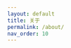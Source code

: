 ```yaml
---
layout: default
title: 关于
permalink: /about/
nav_order: 10
---
```


<link rel="stylesheet" href="{{ site.baseurl }}/assets/css/custom.css">

<script src="https://giscus.app/client.js"
        data-repo="codeflitting/codeflitting.github.io"
        data-repo-id="R_kgDOGmspfw"
        data-category="Announcements"
        data-category-id="DIC_kwDOGmspf84CR_ub"
        data-mapping="pathname"
        data-strict="1"
        data-reactions-enabled="1"
        data-emit-metadata="0"
        data-input-position="top"
        data-theme="light"
        data-lang="zh-CN"
        data-loading="lazy"
        crossorigin="anonymous"
        async>
</script>
